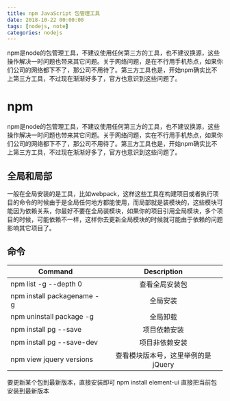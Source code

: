 ```yaml
---
title: npm JavaScript 包管理工具
date: 2018-10-22 00:00:00
tags: [nodejs, note]
categories: nodejs
---
```


npm是node的包管理工具，不建议使用任何第三方的工具，也不建议换源，这些操作解决一时问题也带来其它问题。关于网络问题，是在不行用手机热点，如果你们公司的网络都下不了，那公司不用待了。第三方工具也是，开始npm确实比不上第三方工具，不过现在渐渐好多了，官方也意识到这些问题了。

<!-- more -->

# npm

npm是node的包管理工具，不建议使用任何第三方的工具，也不建议换源，这些操作解决一时问题也带来其它问题。关于网络问题，实在不行用手机热点，如果你们公司的网络都下不了，那公司不用待了。第三方工具也是，开始npm确实比不上第三方工具，不过现在渐渐好多了，官方也意识到这些问题了。

## 全局和局部

一般在全局安装的是工具，比如webpack，这样这些工具在构建项目或者执行项目的命令的时候由于是全局任何地方都能使用，而局部就是装模块的，这些模块可能因为依赖关系，你最好不要在全局装模块，如果你的项目引用全局模块，多个项目的时候，可能依赖不一样，这样你去更新全局模块的时候就可能由于依赖的问题影响其它项目了。

## 命令

| Command         	            |  Description                     
| ----------------------------- |:-------------------------------: 
| npm list -g --depth 0		    | 查看全局安装包 
| npm install packagename -g    | 全局安装
| npm uninstall package -g      | 全局卸载
| npm install pg --save         | 项目依赖安装
| npm install pg --save-dev     | 项目非依赖安装
| npm view jquery versions      | 查看模块版本号，这里举例的是jQuery

要更新某个包到最新版本，直接安装即可 npm install element-ui 直接把当前包安装到最新版本
